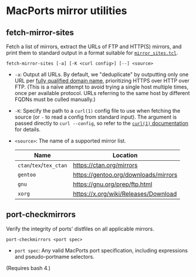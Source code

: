 # MacPorts mirror utilities #

## fetch-mirror-sites ##

Fetch a list of mirrors, extract the URLs of FTP and HTTP(S) mirrors,
and print them to standard output in a format suitable for
[`mirror_sites.tcl`][mirror_sites].

    fetch-mirror-sites [-a] [-K <curl config>] [--] <source>

*   `-a`: Output all URLs. By default, we "deduplicate" by outputting
    only one URL per [fully qualified domain name][fqdn], prioritizing
    HTTPS over HTTP over FTP. (This is a naïve attempt to avoid trying
    a single host multiple times, once per available protocol. URLs
    referring to the same host by different FQDNs must be culled
    manually.)

*   `-K`: Specify the path to a `curl(1)` config file to use when
    fetching the source (or `-` to read a config from standard input).
    The argument is passed directly to `curl --config`, so refer to the
    [`curl(1)` documentation][curl] for details.

*   `<source>`: The name of a supported mirror list.

    | Name                      | Location
    | ----                      | --------
    | `ctan`/`tex`/`tex_ctan`   | https://ctan.org/mirrors
    | `gentoo`                  | https://gentoo.org/downloads/mirrors
    | `gnu`                     | https://gnu.org/prep/ftp.html
    | `xorg`                    | https://x.org/wiki/Releases/Download

  [curl]: https://curl.haxx.se/docs/manpage.html
        'curl.1 the man page'
  [fqdn]: https://en.wikipedia.org/wiki/Fully_qualified_domain_name
        '"Fully qualified domain name" on the English Wikipedia'
  [mirror_sites]: https://trac.macports.org/browser/trunk/dports/_resources/port1.0/fetch/mirror_sites.tcl

## port-checkmirrors ##

Verify the integrity of ports' distfiles on all applicable mirrors.

    port-checkmirrors <port spec>

*   `port spec`: Any valid MacPorts port specification, including
    expressions and pseudo-portname selectors.

(Requires bash 4.)

